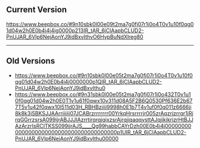 ## Current Version
https://www.beepbox.co/#9n10sbk0l00e09t2ma7g0fj07r1i0o4T0v1u10f0qg01d04w2h0E0b4i4j4ig0000p213IR_tAR_6jClAapbCLUD2-PnUJAR_6Vlp6NejAonYJ9idBxvIthvO6HypBuNdXlreg80


---

## Old Versions

- https://www.beepbox.co/#9n10sbk0l00e05t2ma7g0fj07r1i0o4T0v1u10f0qg01d04w2h0E0b4i4j0000000p1QIR_tAR_6jClAapbCLUD2-PnUJAR_6Vlp6NejAonYJ9idBxvIthu0
- https://www.beepbox.co/#9n31sbk0l00e05t2ma7g0fj07r1i0o432T0v1u10f0qg01d04w2h0E0T1v1u61f0qwx10v311d08A5F2B6Q0530Pf636E2b677T5v1u42f0qwx10l511d03H_RBHBziiii9998h0E1b7T4v1uf0f0q011z6666ji8k8k3jSBKSJJAArriiiiii07JCABrzrrrrrrr00YrkqHrsrrrrjr005zrAqzrjzrrqr1jRjrqGGrrzsrsA099ijrABJJJIAzrrtirqrqjqixzsrAjrqjiqaqqysttAJqjikikrizrHtBJJAzArzrIsRCITKSS099ijrAJS____Qg99habbCAYrDzh00E0b4i4j000000000000000000000000000000000000000p1UIR_tAR_6jClAapbCLUD2-PnUJAR_6Vlp6NejAonYJ9idBxvIthu00000
